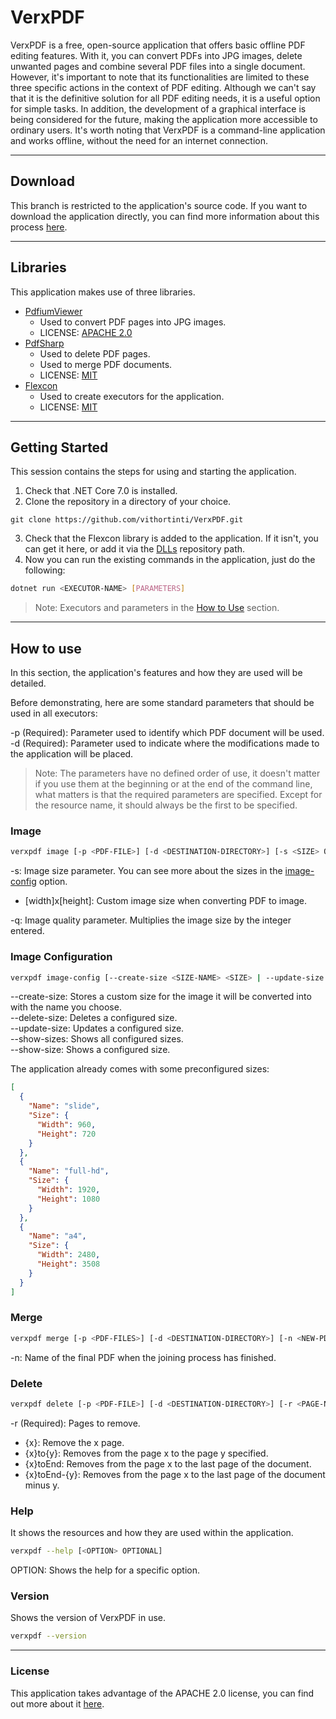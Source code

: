 # VerxPDF
VerxPDF is a free, open-source application that offers basic offline PDF editing features. With it, you can convert PDFs into JPG images, delete unwanted pages and combine several PDF files into a single document. However, it's important to note that its functionalities are limited to these three specific actions in the context of PDF editing. Although we can't say that it is the definitive solution for all PDF editing needs, it is a useful option for simple tasks. In addition, the development of a graphical interface is being considered for the future, making the application more accessible to ordinary users. It's worth noting that VerxPDF is a command-line application and works offline, without the need for an internet connection.

---

## Download
This branch is restricted to the application's source code. If you want to download the application directly, you can find more information about this process [here](https://github.com/vithortinti/VerxPDF.App).

---

## Libraries
This application makes use of three libraries.
* [PdfiumViewer](https://github.com/pvginkel/PdfiumViewer)
    * Used to convert PDF pages into JPG images.
    * LICENSE: [APACHE 2.0](https://www.apache.org/licenses/LICENSE-2.0.html)
* [PdfSharp](https://www.pdfsharp.net/)
    * Used to delete PDF pages.
    * Used to merge PDF documents.
    * LICENSE: [MIT](https://mit-license.org/)
* [Flexcon](https://github.com/vithortinti/flexcon)
    * Used to create executors for the application.
    * LICENSE: [MIT](https://mit-license.org/)

---

## Getting Started
This session contains the steps for using and starting the application.

1. Check that .NET Core 7.0 is installed.
2. Clone the repository in a directory of your choice.
```
git clone https://github.com/vithortinti/VerxPDF.git
```
3. Check that the Flexcon library is added to the application. If it isn't, you can get it here, or add it via the [DLLs](/src/DLLs) repository path.
4. Now you can run the existing commands in the application, just do the following:
```bash
dotnet run <EXECUTOR-NAME> [PARAMETERS]
```
> Note: Executors and parameters in the [How to Use](#how-to-use) section.

---

## How to use
In this section, the application's features and how they are used will be detailed.

Before demonstrating, here are some standard parameters that should be used in all executors:

-p (Required): Parameter used to identify which PDF document will be used. <br>
-d (Required): Parameter used to indicate where the modifications made to the application will be placed. <br>

> Note: The parameters have no defined order of use, it doesn't matter if you use them at the beginning or at the end of the command line, what matters is that the required parameters are specified. Except for the resource name, it should always be the first to be specified.

### Image
```bash
verxpdf image [-p <PDF-FILE>] [-d <DESTINATION-DIRECTORY>] [-s <SIZE> OPTIONAL] [-q <QUALITY> OPTIONAL]
```
-s: Image size parameter. You can see more about the sizes in the [image-config](#image-configuration) option. <br>
- [width]x[height]: Custom image size when converting PDF to image. <br>

-q: Image quality parameter. Multiplies the image size by the integer entered.

### Image Configuration
```bash
verxpdf image-config [--create-size <SIZE-NAME> <SIZE> | --update-size <SIZE-NAME> <NEW-SIZE> | --delete-size <SIZE-NAME> | --show-size <SIZE-NAME> | --show-sizes]
```
--create-size: Stores a custom size for the image it will be converted into with the name you choose. <br>
--delete-size: Deletes a configured size. <br>
--update-size: Updates a configured size. <br>
--show-sizes: Shows all configured sizes. <br>
--show-size: Shows a configured size. <br>

The application already comes with some preconfigured sizes:
```json
[
  {
    "Name": "slide",
    "Size": {
      "Width": 960,
      "Height": 720
    }
  },
  {
    "Name": "full-hd",
    "Size": {
      "Width": 1920,
      "Height": 1080
    }
  },
  {
    "Name": "a4",
    "Size": {
      "Width": 2480,
      "Height": 3508
    }
  }
]
```

### Merge
```bash
verxpdf merge [-p <PDF-FILES>] [-d <DESTINATION-DIRECTORY>] [-n <NEW-PDF-NAME> OPTIONAL]
```
-n: Name of the final PDF when the joining process has finished.

### Delete
```bash
verxpdf delete [-p <PDF-FILE>] [-d <DESTINATION-DIRECTORY>] [-r <PAGE-NUMBER | PAGE-INTERVAL>]
```
-r (Required): Pages to remove.
- {x}: Remove the x page.
- {x}to{y}: Removes from the page x to the page y specified.
- {x}toEnd: Removes from the page x to the last page of the document.
- {x}toEnd-{y}: Removes from the page x to the last page of the document minus y.

### Help
It shows the resources and how they are used within the application.

```bash
verxpdf --help [<OPTION> OPTIONAL]
```
OPTION: Shows the help for a specific option.

### Version
Shows the version of VerxPDF in use.

```bash
verxpdf --version
```
---

### License
This application takes advantage of the APACHE 2.0 license, you can find out more about it [here](https://www.apache.org/licenses/LICENSE-2.0.html).
